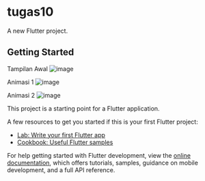 # tugas10

A new Flutter project.

## Getting Started
Tampilan Awal
![image](https://github.com/AbdGhafur/tugas10/assets/92065915/6c10bc32-4721-423b-acb1-4516249c0de4)

Animasi 1
![image](https://github.com/AbdGhafur/tugas10/assets/92065915/7f7ee851-b66a-4041-a84f-5a2a6a8f5681)


Animasi 2
![image](https://github.com/AbdGhafur/tugas10/assets/92065915/41fc3bb4-c903-4ab2-a196-9ae7c1b10205)






This project is a starting point for a Flutter application.

A few resources to get you started if this is your first Flutter project:

- [Lab: Write your first Flutter app](https://docs.flutter.dev/get-started/codelab)
- [Cookbook: Useful Flutter samples](https://docs.flutter.dev/cookbook)

For help getting started with Flutter development, view the
[online documentation](https://docs.flutter.dev/), which offers tutorials,
samples, guidance on mobile development, and a full API reference.
